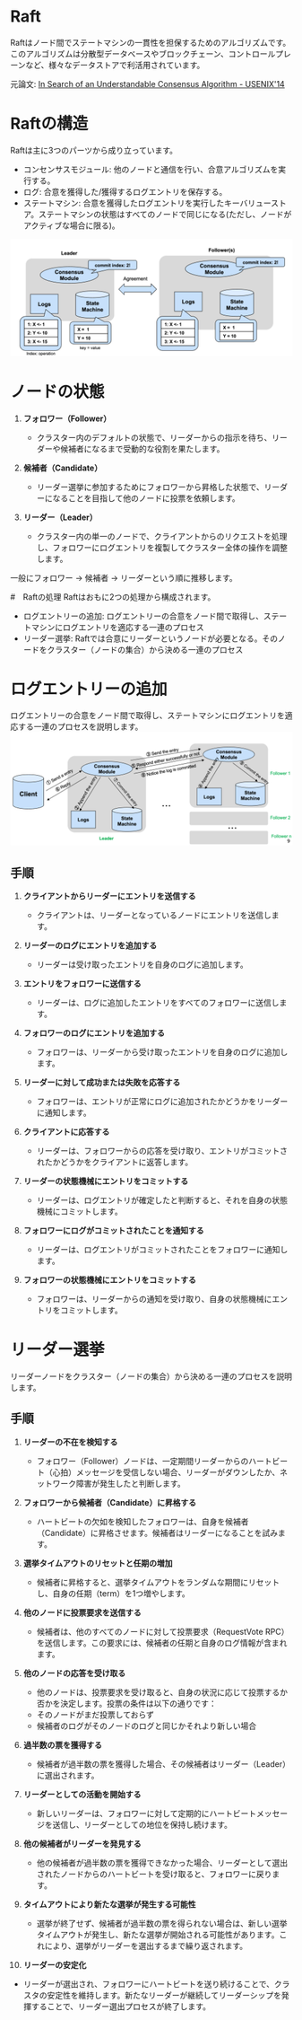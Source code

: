 # Raft
Raftはノード間でステートマシンの一貫性を担保するためのアルゴリズムです。
このアルゴリズムは分散型データベースやブロックチェーン、コントロールプレーンなど、様々なデータストアで利活用されています。

元論文: [In Search of an Understandable Consensus Algorithm - USENIX'14](https://www.usenix.org/system/files/conference/atc14/atc14-paper-ongaro.pdf)

# Raftの構造
Raftは主に3つのパーツから成り立っています。
- コンセンサスモジュール: 他のノードと通信を行い、合意アルゴリズムを実行する。
- ログ: 合意を獲得した/獲得するログエントリを保存する。
- ステートマシン: 合意を獲得したログエントリを実行したキーバリューストア。ステートマシンの状態はすべてのノードで同じになる(ただし、ノードがアクティブな場合に限る)。

![Raft Overview](imgs/raft-overview.png)


# ノードの状態
1. **フォロワー（Follower）**
   - クラスター内のデフォルトの状態で、リーダーからの指示を待ち、リーダーや候補者になるまで受動的な役割を果たします。

2. **候補者（Candidate）**
   - リーダー選挙に参加するためにフォロワーから昇格した状態で、リーダーになることを目指して他のノードに投票を依頼します。

3. **リーダー（Leader）**
   - クラスター内の単一のノードで、クライアントからのリクエストを処理し、フォロワーにログエントリを複製してクラスター全体の操作を調整します。

一般にフォロワー -> 候補者 -> リーダーという順に推移します。

#　Raftの処理
Raftはおもに2つの処理から構成されます。
- ログエントリーの追加: ログエントリーの合意をノード間で取得し、ステートマシンにログエントリを適応する一連のプロセス
- リーダー選挙: Raftでは合意にリーダーというノードが必要となる。そのノードをクラスター（ノードの集合）から決める一連のプロセス

# ログエントリーの追加
ログエントリーの合意をノード間で取得し、ステートマシンにログエントリを適応する一連のプロセスを説明します。
![Raft Overview](imgs/raft-append-entries.png)


## 手順

1. **クライアントからリーダーにエントリを送信する**
   - クライアントは、リーダーとなっているノードにエントリを送信します。

2. **リーダーのログにエントリを追加する**
   - リーダーは受け取ったエントリを自身のログに追加します。

3. **エントリをフォロワーに送信する**
   - リーダーは、ログに追加したエントリをすべてのフォロワーに送信します。

4. **フォロワーのログにエントリを追加する**
   - フォロワーは、リーダーから受け取ったエントリを自身のログに追加します。

5. **リーダーに対して成功または失敗を応答する**
   - フォロワーは、エントリが正常にログに追加されたかどうかをリーダーに通知します。

6. **クライアントに応答する**
   - リーダーは、フォロワーからの応答を受け取り、エントリがコミットされたかどうかをクライアントに返答します。

7. **リーダーの状態機械にエントリをコミットする**
   - リーダーは、ログエントリが確定したと判断すると、それを自身の状態機械にコミットします。

8. **フォロワーにログがコミットされたことを通知する**
   - リーダーは、ログエントリがコミットされたことをフォロワーに通知します。

9. **フォロワーの状態機械にエントリをコミットする**
   - フォロワーは、リーダーからの通知を受け取り、自身の状態機械にエントリをコミットします。


# リーダー選挙
リーダーノードをクラスター（ノードの集合）から決める一連のプロセスを説明します。

## 手順
1. **リーダーの不在を検知する**
   - フォロワー（Follower）ノードは、一定期間リーダーからのハートビート（心拍）メッセージを受信しない場合、リーダーがダウンしたか、ネットワーク障害が発生したと判断します。

2. **フォロワーから候補者（Candidate）に昇格する**
   - ハートビートの欠如を検知したフォロワーは、自身を候補者（Candidate）に昇格させます。候補者はリーダーになることを試みます。

3. **選挙タイムアウトのリセットと任期の増加**
   - 候補者に昇格すると、選挙タイムアウトをランダムな期間にリセットし、自身の任期（term）を1つ増やします。

4. **他のノードに投票要求を送信する**
   - 候補者は、他のすべてのノードに対して投票要求（RequestVote RPC）を送信します。この要求には、候補者の任期と自身のログ情報が含まれます。

5. **他のノードの応答を受け取る**
   - 他のノードは、投票要求を受け取ると、自身の状況に応じて投票するか否かを決定します。投票の条件は以下の通りです：
   - そのノードがまだ投票しておらず
   - 候補者のログがそのノードのログと同じかそれより新しい場合

6. **過半数の票を獲得する**
   - 候補者が過半数の票を獲得した場合、その候補者はリーダー（Leader）に選出されます。

7. **リーダーとしての活動を開始する**
   - 新しいリーダーは、フォロワーに対して定期的にハートビートメッセージを送信し、リーダーとしての地位を保持し続けます。

8. **他の候補者がリーダーを発見する**
   - 他の候補者が過半数の票を獲得できなかった場合、リーダーとして選出されたノードからのハートビートを受け取ると、フォロワーに戻ります。

9. **タイムアウトにより新たな選挙が発生する可能性**
   - 選挙が終了せず、候補者が過半数の票を得られない場合は、新しい選挙タイムアウトが発生し、新たな選挙が開始される可能性があります。これにより、選挙がリーダーを選出するまで繰り返されます。

10. **リーダーの安定化**
   - リーダーが選出され、フォロワーにハートビートを送り続けることで、クラスタの安定性を維持します。新たなリーダーが継続してリーダーシップを発揮することで、リーダー選出プロセスが終了します。
